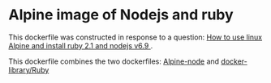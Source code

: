 # Alpine image of Nodejs and ruby

This dockerfile was constructed in response to a question: [How to use linux Alpine and install ruby 2.1 and nodejs v6.9
](https://stackoverflow.com/q/45426102/6207775).

This dockerfile combines the two dockerfiles: [Alpine-node](https://github.com/mhart/alpine-node/blob/master/Dockerfile) and [docker-library/Ruby](https://github.com/docker-library/ruby/blob/1824c6ec7555c92c61d335136da9a6fb6665de2a/2.4/alpine/Dockerfile)
